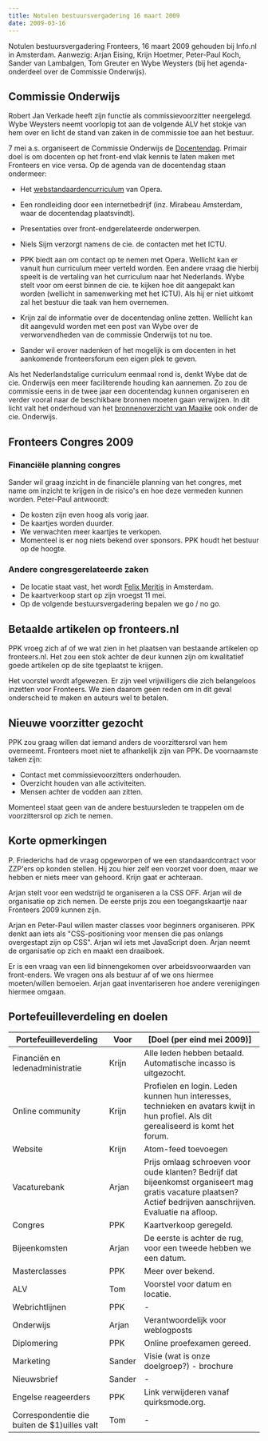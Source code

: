 ```yaml
---
title: Notulen bestuursvergadering 16 maart 2009
date: 2009-03-16
---
```


Notulen bestuursvergadering Fronteers, 16 maart 2009 gehouden bij Info.nl in Amsterdam. Aanwezig: Arjan Eising, Krijn Hoetmer, Peter-Paul Koch, Sander van Lambalgen, Tom Greuter en Wybe Weysters (bij het agenda-onderdeel over de Commissie Onderwijs).

## Commissie Onderwijs

Robert Jan Verkade heeft zijn functie als commissievoorzitter neergelegd. Wybe Weysters neemt voorlopig tot aan de volgende ALV het stokje van hem over en licht de stand van zaken in de commissie toe aan het bestuur.

7 mei a.s. organiseert de Commissie Onderwijs de [Docentendag](/docentendag). Primair doel is om docenten op het front-end vlak kennis te laten maken met Fronteers en vice versa. Op de agenda van de docentendag staan ondermeer:

-   Het [webstandaardencurriculum](http://www.opera.com/company/education/curriculum/) van Opera.
-   Een rondleiding door een internetbedrijf (inz. Mirabeau Amsterdam, waar de docentendag plaatsvindt).
-   Presentaties over front-endgerelateerde onderwerpen.

-   Niels Sijm verzorgt namens de cie. de contacten met het ICTU.
-   PPK biedt aan om contact op te nemen met Opera. Wellicht kan er vanuit hun curriculum meer verteld worden. Een andere vraag die hierbij speelt is de vertaling van het curriculum naar het Nederlands. Wybe stelt voor om eerst binnen de cie. te kijken hoe dit aangepakt kan worden (wellicht in samenwerking met het ICTU). Als hij er niet uitkomt zal het bestuur die taak van hem overnemen.
-   Krijn zal de informatie over de docentendag online zetten. Wellicht kan dit aangevuld worden met een post van Wybe over de verworvendheden van de commissie Onderwijs tot nu toe.
-   Sander wil erover nadenken of het mogelijk is om docenten in het aankomende fronteersforum een eigen plek te geven.

Als het Nederlandstalige curriculum eenmaal rond is, denkt Wybe dat de cie. Onderwijs een meer faciliterende houding kan aannemen. Zo zou de commissie eens in de twee jaar een docentendag kunnen organiseren en verder vooral naar de beschikbare bronnen moeten gaan verwijzen. In dit licht valt het onderhoud van het [bronnenoverzicht van Maaike](/vereniging/commissies/onderwijs/bronnen) ook onder de cie. Onderwijs.

## Fronteers Congres 2009

### Financiële planning congres

Sander wil graag inzicht in de financiële planning van het congres, met name om inzicht te krijgen in de risico's en hoe deze vermeden kunnen worden. Peter-Paul antwoordt:

-   De kosten zijn even hoog als vorig jaar.
-   De kaartjes worden duurder.
-   We verwachten meer kaartjes te verkopen.
-   Momenteel is er nog niets bekend over sponsors. PPK houdt het bestuur op de hoogte.

### Andere congresgerelateerde zaken

-   De locatie staat vast, het wordt [Felix Meritis](http://www.felix.meritis.nl/) in Amsterdam.
-   De kaartverkoop start op zijn vroegst 11 mei.
-   Op de volgende bestuursvergadering bepalen we go / no go.

## Betaalde artikelen op fronteers.nl

PPK vroeg zich af of we wat zien in het plaatsen van bestaande artikelen op fronteers.nl. Het zou een stok achter de deur kunnen zijn om kwalitatief goede artikelen op de site tgeplaatst te krijgen.

Het voorstel wordt afgewezen. Er zijn veel vrijwilligers die zich belangeloos inzetten voor Fronteers. We zien daarom geen reden om in dit geval onderscheid te maken en auteurs wel te betalen.

## Nieuwe voorzitter gezocht

PPK zou graag willen dat iemand anders de voorzittersrol van hem overneemt. Fronteers moet niet te afhankelijk zijn van PPK. De voornaamste taken zijn:

-   Contact met commissievoorzitters onderhouden.
-   Overzicht houden van alle activiteiten.
-   Mensen achter de vodden aan zitten.

Momenteel staat geen van de andere bestuursleden te trappelen om de voorzittersrol op zich te nemen.

## Korte opmerkingen

P. Friederichs had de vraag opgeworpen of we een standaardcontract voor ZZP'ers op konden stellen. Hij zou hier zelf een voorzet voor doen, maar we hebben er niets meer van gehoord. Krijn gaat er achteraan.

Arjan stelt voor een wedstrijd te organiseren a la CSS OFF. Arjan wil de organisatie op zich nemen. De eerste prijs zou een toegangskaartje naar Fronteers 2009 kunnen zijn.

Arjan en Peter-Paul willen master classes voor beginners organiseren. PPK denkt aan iets als "CSS-positioning voor mensen die pas onlangs overgestapt zijn op CSS". Arjan wil iets met JavaScript doen. Arjan neemt de organisatie op zich en maakt een draaiboek.

Er is een vraag van een lid binnengekomen over arbeidsvoorwaarden van front-enders. We vragen ons als bestuur af of we ons hiermee moeten/willen bemoeien. Arjan gaat inventariseren hoe andere verenigingen hiermee omgaan.

## Portefeuilleverdeling en doelen

| Portefeuilleverdeling                                     | Voor   | [Doel (per eind mei 2009)]                                                                                                                                      |
| -------------------------------------------- | ------ | --------------------------------------------------------------------------------------------------------------------------------------------------------------- |
| Financiën en ledenadministratie              | Krijn  | Alle leden hebben betaald. Automatische incasso is uitgezocht.                                                                                                  |
| Online community                             | Krijn  | Profielen en login. Leden kunnen hun interesses, technieken en avatars kwijt in hun profiel. Als dit gerealiseerd is komt het forum.                            |
| Website                                      | Krijn  | Atom-feed toevoegen                                                                                                                                             |
| Vacaturebank                                 | Arjan  | Prijs omlaag schroeven voor oude klanten? Bedrijf dat bijeenkomst organiseert mag gratis vacature plaatsen? Actief bedrijven aanschrijven. Evaluatie na afloop. |
| Congres                                      | PPK    | Kaartverkoop geregeld.                                                                                                                                          |
| Bijeenkomsten                                | Arjan  | De eerste is achter de rug, voor een tweede hebben we een datum.                                                                                                |
| Masterclasses                                | PPK    | Meer over bekend.                                                                                                                                               |
| ALV                                          | Tom    | Voorstel voor datum en locatie.                                                                                                                                 |
| Webrichtlijnen                               | PPK    | -                                                                                                                                                               |
| Onderwijs                                    | Arjan  | Verantwoordelijk voor weblogposts                                                                                                                               |
| Diplomering                                  | PPK    | Online proefexamen gereed.                                                                                                                                      |
| Marketing                                    | Sander | Visie (wat is onze doelgroep?) - brochure                                                                                                                       |
| Nieuwsbrief                                  | Sander | -                                                                                                                                                               |
| Engelse reageerders                          | PPK    | Link verwijderen vanaf quirksmode.org.                                                                                                                          |
| Correspondentie die buiten de $1)uilles valt | Tom    | -                                                                                                                                                               |
